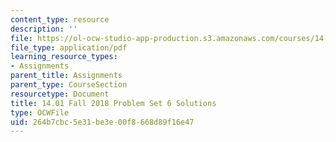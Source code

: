 ```yaml
---
content_type: resource
description: ''
file: https://ol-ocw-studio-app-production.s3.amazonaws.com/courses/14-01-principles-of-microeconomics-fall-2018/264b7cbc5e31be3e00f8668d89f16e47_MIT14_01F18_pset6sol.pdf
file_type: application/pdf
learning_resource_types:
- Assignments
parent_title: Assignments
parent_type: CourseSection
resourcetype: Document
title: 14.01 Fall 2018 Problem Set 6 Solutions
type: OCWFile
uid: 264b7cbc-5e31-be3e-00f8-668d89f16e47
---
```

